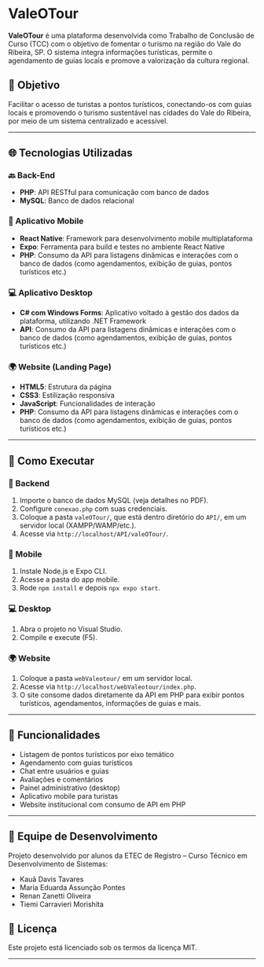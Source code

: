 # ValeOTour

**ValeOTour** é uma plataforma desenvolvida como Trabalho de Conclusão de Curso (TCC) com o objetivo de fomentar o turismo na região do Vale do Ribeira, SP. O sistema integra informações turísticas, permite o agendamento de guias locais e promove a valorização da cultura regional.

## 🎯 Objetivo

Facilitar o acesso de turistas a pontos turísticos, conectando-os com guias locais e promovendo o turismo sustentável nas cidades do Vale do Ribeira, por meio de um sistema centralizado e acessível.

---

## 🌐 Tecnologias Utilizadas

### 🔙 Back-End

- **PHP**: API RESTful para comunicação com banco de dados
- **MySQL**: Banco de dados relacional

### 📱 Aplicativo Mobile

- **React Native**: Framework para desenvolvimento mobile multiplataforma
- **Expo**: Ferramenta para build e testes no ambiente React Native
- **PHP**: Consumo da API para listagens dinâmicas e interações com o banco de dados (como agendamentos, exibição de guias, pontos turísticos etc.)

### 💻 Aplicativo Desktop

- **C# com Windows Forms**: Aplicativo voltado à gestão dos dados da plataforma, utilizando .NET Framework
- **API**: Consumo da API para listagens dinâmicas e interações com o banco de dados (como agendamentos, exibição de guias, pontos turísticos etc.)

### 🌍 Website (Landing Page)

- **HTML5**: Estrutura da página
- **CSS3**: Estilização responsiva
- **JavaScript**: Funcionalidades de interação
- **PHP**: Consumo da API para listagens dinâmicas e interações com o banco de dados (como agendamentos, exibição de guias, pontos turísticos etc.)


---

## 🚀 Como Executar

### 🔧 Backend

1. Importe o banco de dados MySQL (veja detalhes no PDF).
2. Configure `conexao.php` com suas credenciais.
3. Coloque a pasta `valeOTour/`, que está dentro diretório do `API/`, em um servidor local (XAMPP/WAMP/etc.).
4. Acesse via `http://localhost/API/valeOTour/`.

### 📱 Mobile

1. Instale Node.js e Expo CLI.
2. Acesse a pasta do app mobile.
3. Rode `npm install` e depois `npx expo start`.

### 💻 Desktop

1. Abra o projeto no Visual Studio.
2. Compile e execute (F5).

### 🌍 Website

1. Coloque a pasta `webValeotour/` em um servidor local.
2. Acesse via `http://localhost/webValeotour/index.php`.
3. O site consome dados diretamente da API em PHP para exibir pontos turísticos, agendamentos, informações de guias e mais.

---

## 🔧 Funcionalidades

- Listagem de pontos turísticos por eixo temático
- Agendamento com guias turísticos
- Chat entre usuários e guias
- Avaliações e comentários
- Painel administrativo (desktop)
- Aplicativo mobile para turistas
- Website institucional com consumo de API em PHP

---


## 👥 Equipe de Desenvolvimento

Projeto desenvolvido por alunos da ETEC de Registro – Curso Técnico em Desenvolvimento de Sistemas:

- Kauã Davis Tavares
- Maria Eduarda Assunção Pontes
- Renan Zanetti Oliveira
- Tiemi Carravieri Morishita

## 📄 Licença

Este projeto está licenciado sob os termos da licença MIT.

---
